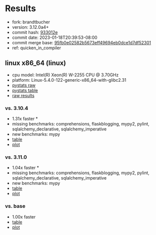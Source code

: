 # Results

- fork: brandtbucher
- version: 3.12.0a4+
- commit hash: [933012e](https://github.com/brandtbucher/cpython/commit/933012e)
- commit date: 2023-01-18T20:39:53-08:00
- commit merge base: [95fb0e02582b5673eff49694eb0dce1d7df52301](https://github.com/brandtbucher/cpython/commit/95fb0e02582b5673eff49694eb0dce1d7df52301)
- ref: quicken_in_compiler

## linux x86_64 (linux)

- cpu model: Intel(R) Xeon(R) W-2255 CPU @ 3.70GHz
- platform: Linux-5.4.0-122-generic-x86_64-with-glibc2.31
- [pystats raw](bm-20230118-linux-x86_64-brandtbucher-quicken_in_compiler-3.12.0a4%2B-933012e-pystats.json)
- [pystats table](bm-20230118-linux-x86_64-brandtbucher-quicken_in_compiler-3.12.0a4%2B-933012e-pystats.md)
- [raw results](bm-20230118-linux-x86_64-brandtbucher-quicken_in_compiler-3.12.0a4%2B-933012e.json)

### vs. 3.10.4

- 1.31x faster \*
- missing benchmarks: comprehensions, flaskblogging, mypy2, pylint, sqlalchemy_declarative, sqlalchemy_imperative
- new benchmarks: mypy
- [table](bm-20230118-linux-x86_64-brandtbucher-quicken_in_compiler-3.12.0a4%2B-933012e-vs-3.10.4.md)
- [plot](bm-20230118-linux-x86_64-brandtbucher-quicken_in_compiler-3.12.0a4%2B-933012e-vs-3.10.4.png)

### vs. 3.11.0

- 1.04x faster \*
- missing benchmarks: comprehensions, flaskblogging, mypy2, pylint, sqlalchemy_declarative, sqlalchemy_imperative
- new benchmarks: mypy
- [table](bm-20230118-linux-x86_64-brandtbucher-quicken_in_compiler-3.12.0a4%2B-933012e-vs-3.11.0.md)
- [plot](bm-20230118-linux-x86_64-brandtbucher-quicken_in_compiler-3.12.0a4%2B-933012e-vs-3.11.0.png)

### vs. base

- 1.00x faster
- [table](bm-20230118-linux-x86_64-brandtbucher-quicken_in_compiler-3.12.0a4%2B-933012e-vs-base.md)
- [plot](bm-20230118-linux-x86_64-brandtbucher-quicken_in_compiler-3.12.0a4%2B-933012e-vs-base.png)

